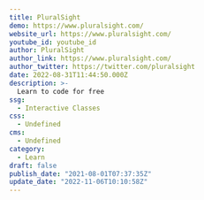 ```yaml
---
title: PluralSight
demo: https://www.pluralsight.com/
website_url: https://www.pluralsight.com/
youtube_id: youtube_id
author: PluralSight
author_link: https://www.pluralsight.com/
author_twitter: https://twitter.com/pluralsight
date: 2022-08-31T11:44:50.000Z
description: >-
  Learn to code for free
ssg:
  - Interactive Classes
css:
  - Undefined
cms:
  - Undefined
category:
  - Learn
draft: false
publish_date: "2021-08-01T07:37:35Z"
update_date: "2022-11-06T10:10:58Z"
---
```

